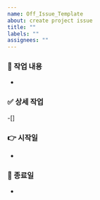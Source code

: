```yaml
---
name: Off_Issue_Template
about: create project issue
title: ""
labels: ""
assignees: ""
---
```


### 📌 작업 내용

-

### ✅ 상세 작업

-[]

### 👉 시작일

-

### 👏 종료일

-
